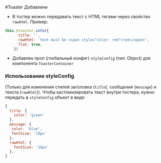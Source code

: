#Toaster
Добавлени
- В тостер можно передавать текст с HTML тегами через свойство `rawHtml`. Пример:
````javascript
this.$toaster.info({
      title: '',
      rawHtml: 'text must be <span style="color: red">red</span>',
      flat: true,
    })
````

- Добавлен проп (глобальный конфиг) `styleConfig` (тип: Object) для компонента `ToasterContainer`  

### Использование styleConfig 
(Только для изменения стилей заголовка (`title`), сообщения (`message`) и текста (`rawHtml`)).
Чтобы кастомизировать текст внутри тостера, нужно передать в `styleConfig` объект в виде:
````javascript
{
  title: {
    color: 'green'
  },
  message: {
   color: 'blue',
   fontSize: '18px'
  },
  rawHtml: {
    fontSize: '18px'
  },
}
````